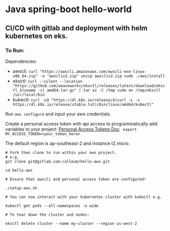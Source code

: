 # Java spring-boot hello-world

## CI/CD with gitlab and deployment with helm kubernetes on eks.

### To Run:

Dependencies:
- awscli: ``` curl "https://awscli.amazonaws.com/awscli-exe-linux-x86_64.zip" -o "awscliv2.zip"
unzip awscliv2.zip
sudo ./aws/install ```
- eksctl: ``` curl --silent --location "https://github.com/weaveworks/eksctl/releases/latest/download/eksctl_$(uname -s)_amd64.tar.gz" | tar xz -C /tmp
sudo mv /tmp/eksctl /usr/local/bin ```
- kubectl: ``` curl -LO "https://dl.k8s.io/release/$(curl -L -s https://dl.k8s.io/release/stable.txt)/bin/linux/amd64/kubectl" ```

Run ``` aws configure ``` and input your aws credentials.

Create a personal access token with api access to programmatically add variables to your project: [Personal Access Tokens Doc](https://docs.gitlab.com/ee/user/profile/personal_access_tokens.html)
``` export MY_ACCESS_TOKEN=<your_token_here>```

The default region is ap-southeast-2 and instance t2.micro.

```
# Fork then clone to run within your own project.
# e.g.
git clone git@gitlab.com:calleum/hello-aws.git

cd hello-aws

# Ensure that awscli and personal access token are configured!

./setup-aws.sh

# You can now interact with your kubernetes cluster with kubectl e.g.

kubectl get pods --all-namespaces -o wide

# To tear down the cluster and nodes:

eksctl delete cluster --name my-cluster --region us-west-2

```
